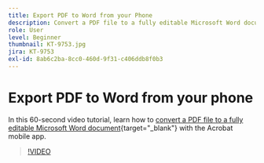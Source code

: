 ```yaml
---
title: Export PDF to Word from your Phone
description: Convert a PDF file to a fully editable Microsoft Word document with the Acrobat mobile app
role: User
level: Beginner
thumbnail: KT-9753.jpg
jira: KT-9753
exl-id: 8ab6c2ba-8cc0-460d-9f31-c406ddb8f0b3
---
```

# Export PDF to Word from your phone

In this 60-second video tutorial, learn how to [convert a PDF file to a fully editable Microsoft Word document](https://www.adobe.com/acrobat/online/pdf-to-word.html){target="_blank"} with the Acrobat mobile app.

>[!VIDEO](https://video.tv.adobe.com/v/340214?quality=12&learn=on&hidetitle=true)

